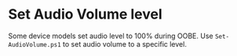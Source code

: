 # Set Audio Volume level

Some device models set audio level to 100% during OOBE. Use `Set-AudioVolume.ps1` to set audio volume to a specific level.
